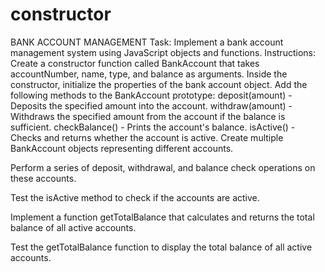 # constructor

BANK ACCOUNT MANAGEMENT
Task: Implement a bank account management system using JavaScript objects and functions.
Instructions:
Create a constructor function called BankAccount that takes accountNumber, name, type, and balance as arguments.
Inside the constructor, initialize the properties of the bank account object.
Add the following methods to the BankAccount prototype:
deposit(amount) - Deposits the specified amount into the account.
withdraw(amount) - Withdraws the specified amount from the account if the balance is sufficient.
checkBalance() - Prints the account's balance.
isActive() - Checks and returns whether the account is active.
Create multiple BankAccount objects representing different accounts.

Perform a series of deposit, withdrawal, and balance check operations on these accounts.

Test the isActive method to check if the accounts are active.

Implement a function getTotalBalance that calculates and returns the total balance of all active accounts.

Test the getTotalBalance function to display the total balance of all active accounts.